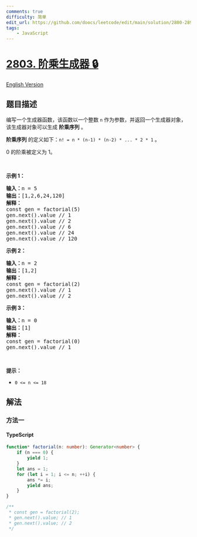 ```yaml
---
comments: true
difficulty: 简单
edit_url: https://github.com/doocs/leetcode/edit/main/solution/2800-2899/2803.Factorial%20Generator/README.md
tags:
    - JavaScript
---
```


<!-- problem:start -->

# [2803. 阶乘生成器 🔒](https://leetcode.cn/problems/factorial-generator)

[English Version](/solution/2800-2899/2803.Factorial%20Generator/README_EN.md)

## 题目描述

<!-- description:start -->

<p>编写一个生成器函数，该函数以一个整数 <code>n</code> 作为参数，并返回一个生成器对象，该生成器对象可以生成 <strong>阶乘序列</strong> 。</p>

<p><strong>阶乘序列</strong> 的定义如下：<code>n! = n * (n-1) * (n-2) * ... * 2 * 1</code>&nbsp;。</p>

<p>0 的阶乘被定义为 1。</p>

<p>&nbsp;</p>

<p><strong class="example">示例 1：</strong></p>

<pre>
<b>输入：</b>n = 5
<b>输出：</b>[1,2,6,24,120]
<b>解释：</b>
const gen = factorial(5)
gen.next().value // 1
gen.next().value // 2
gen.next().value // 6
gen.next().value // 24
gen.next().value // 120
</pre>

<p><strong class="example">示例 2：</strong></p>

<pre>
<b>输入：</b>n = 2
<b>输出：</b>[1,2]
<b>解释：</b>
const gen = factorial(2) 
gen.next().value // 1 
gen.next().value // 2 
</pre>

<p><strong class="example">示例 3：</strong></p>

<pre>
<b>输入：</b>n = 0
<b>输出：</b>[1]
<b>解释：</b>
const gen = factorial(0) 
gen.next().value // 1 
</pre>

<p>&nbsp;</p>

<p><strong>提示：</strong></p>

<ul>
	<li><code>0 &lt;= n &lt;= 18</code></li>
</ul>

<!-- description:end -->

## 解法

<!-- solution:start -->

### 方法一

<!-- tabs:start -->

#### TypeScript

```ts
function* factorial(n: number): Generator<number> {
    if (n === 0) {
        yield 1;
    }
    let ans = 1;
    for (let i = 1; i <= n; ++i) {
        ans *= i;
        yield ans;
    }
}

/**
 * const gen = factorial(2);
 * gen.next().value; // 1
 * gen.next().value; // 2
 */
```

<!-- tabs:end -->

<!-- solution:end -->

<!-- problem:end -->
